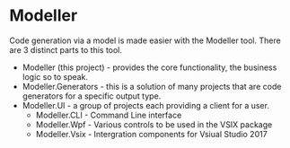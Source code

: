 # Modeller
Code generation via a model is made easier with the Modeller tool.  There are 3 distinct parts to this tool.

- Modeller (this project) - provides the core functionality, the business logic so to speak.
- Modeller.Generators - this is a solution of many projects that are code generators for a specific output type.
- Modeller.UI - a group of projects each providing a client for a user.
  - Modeller.CLI - Command Line interface
  - Modeller.Wpf - Various controls to be used in the VSIX package
  - Modeller.Vsix - Intergration components for Vsiual Studio 2017
